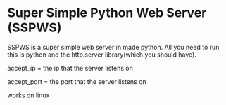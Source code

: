 # Super Simple Python Web Server (SSPWS)
SSPWS is a super simple web server in made python. All you need to run this is python and the http.server library(which you should have).

accept_ip = the ip that the server listens on

accept_port = the port that the server listens on

works on linux
